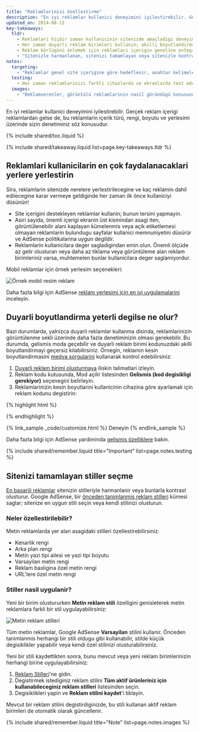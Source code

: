 ```yaml
---
title: "Reklamlarinizi özellestirme"
description: "En iyi reklamlar kullanici deneyimini iyilestirebilir. Gerçek reklam içerigi reklamlardan gelse de, bu reklamlarin içerik türü, rengi, boyutu ve yerlesimi üzerinde sizin denetiminiz söz konusudur."
updated_on: 2014-08-12
key-takeaways:
  tldr: 
    - Reklamlari hiçbir zaman kullanicinin sitenizde amaçladigi deneyime müdahale edecek sekilde yerlestirmeyin; ekranin üst kisimdaki reklamlarin önemli içerigi asagi itmediginden emin olun.
    - Her zaman duyarli reklam birimleri kullanin; akilli boyutlandirma yeterli degilse gelismis moda geçin.
    - Reklam körlügünü önlemek için reklamlari içerigin geneline entegre etmenizi saglayacak firsatlar arayin.
    - "Sitenizle harmanlanan, sitenizi tamamlayan veya sitenizle kontrast olusturan metin stilleri seçin."
notes:
  targeting:
    - "Reklamlar genel site içerigine göre hedeflenir, anahtar kelimelere veya kategorilere göre hedeflenmez. Belirli konularla ilgili reklamlari görüntülemek istiyorsaniz, bu konularla ilgili tam cümleler ve paragraflar ekleyin."
  testing:
    - Her zaman reklamlarinizi farkli cihazlarda ve ekranlarda test ederek duyarli davranisin dogru bir sekilde çalistigindan emin olun.
  images:
    - "Reklamverenler, görüntülü reklamlarinin nasil göründügü konusunda tam denetime sahiptir. Sitenizde görünen görüntülü reklamlarin türlerini, reklam yerlesimi ve boyutlandirmasi kullanarak etkileyebilirsiniz, ancak gerçekte resim içerigini kontrol edemezsiniz."
---
```


<p class="intro">
  En iyi reklamlar kullanici deneyimini iyilestirebilir. Gerçek reklam içerigi reklamlardan gelse de, bu reklamlarin içerik türü, rengi, boyutu ve yerlesimi üzerinde sizin denetiminiz söz konusudur.
</p>


{% include shared/toc.liquid %}

{% include shared/takeaway.liquid list=page.key-takeaways.tldr %}

## Reklamlari kullanicilarin en çok faydalanacaklari yerlere yerlestirin

Sira, reklamlarin sitenizde nerelere yerlestirilecegine
ve kaç reklamin dahil edilecegine karar vermeye geldiginde her zaman ilk önce kullaniciyi düsünün!

* Site içerigini destekleyen reklamlar kullanin; bunun tersini yapmayin.
* Asiri sayida, önemli içerigi ekranin üst kismindan asagi iten, görüntülenebilir alani kaplayan kümelenmis veya açik etiketlemesi olmayan reklamlarin bulundugu sayfalar kullanici memnuniyetini düsürür ve AdSense politikalarina uygun degildir.
* Reklamlarin kullanicilara deger sagladigindan emin olun. Önemli ölçüde az gelir olusturan veya daha az tiklama veya görüntüleme alan reklam birimleriniz varsa, muhtemelen bunlar kullanicilara deger saglamiyordur.

Mobil reklamlar için örnek yerlesim seçenekleri:

<img src="images/mobile_ads_placement.png" class="center" alt="Örnek mobil resim reklam">

Daha fazla bilgi için AdSense 
[reklam yerlesimi için en iyi uygulamalarini](https://support.google.com/adsense/answer/1282097) inceleyin.


## Duyarli boyutlandirma yeterli degilse ne olur?
Bazi durumlarda, yalnizca duyarli reklamlar kullanma disinda, reklamlarinizin görüntülenme sekli üzerinde daha fazla denetiminizin olmasi gerekebilir.  Bu durumda, gelismis moda geçebilir ve duyarli reklam birimi kodunuzdaki akilli boyutlandirmayi geçersiz kilabilirsiniz. 
Örnegin, reklamin kesin boyutlandirmasini [medya sorgularini]({{site.fundamentals}}/layouts/rwd-fundamentals/use-media-queries.html) kullanarak kontrol edebilirsiniz:

1. [Duyarli reklam birimi olusturmaya]({{site.fundamentals}}/monetization/ads/include-ads.html#create-ad-units) iliskin talimatlari izleyin.
2. Reklam kodu kutusunda, Mod açilir listesinden <strong>Gelismis (kod degisikligi gerekiyor)</strong> seçenegini belirleyin.
3. Reklamlarinizin kesin boyutlarini kullanicinin cihazina göre ayarlamak için reklam kodunu degistirin:

{% highlight html %}
<ins class="adsbygoogle adslot_1"
    style="display:block;"
    data-ad-client="ca-pub-1234"
    data-ad-slot="5678"></ins>
<script async src="//pagead2.googlesyndication.com/pagead/js/adsbygoogle.js"></script>
<script>(adsbygoogle = window.adsbygoogle || []).push({});</script>
{% endhighlight %}

{% link_sample _code/customize.html %}
  Deneyin
{% endlink_sample %}

Daha fazla bilgi için AdSense yardiminda [gelismis özelliklere](https://support.google.com/adsense/answer/3543893) bakin.

{% include shared/remember.liquid title="Important" list=page.notes.testing %}

## Sitenizi tamamlayan stiller seçme

[En basarili reklamlar](https://support.google.com/adsense/answer/17957) sitenizin stilleriyle harmanlanir veya bunlarla kontrast olusturur. Google AdSense, bir [önceden tanimlanmis reklam stilleri](https://support.google.com/adsense/answer/6002585) kümesi saglar; sitenize en uygun stili seçin veya kendi stilinizi olusturun.

### Neler özellestirilebilir?

Metin reklamlarda yer alan asagidaki stilleri özellestirebilirsiniz:

* Kenarlik rengi
* Arka plan rengi
* Metin yazi tipi ailesi ve yazi tipi boyutu
* Varsayilan metin rengi
* Reklam basligina özel metin rengi
* URL'lere özel metin rengi

### Stiller nasil uygulanir?

Yeni bir birim olustururken <strong>Metin reklam stili</strong> özelligini genisleterek metin reklamlara farkli bir stil uygulayabilirsiniz:

<img src="images/customize.png" class="center" alt="Metin reklam stilleri">

Tüm metin reklamlar, Google AdSense <strong>Varsayilan</strong> stilini kullanir.  Önceden tanimlanmis herhangi bir stili oldugu gibi kullanabilir, stilde küçük degisiklikler yapabilir veya kendi özel stilinizi olusturabilirsiniz.

Yeni bir stili kaydettikten sonra, bunu mevcut veya 
yeni reklam birimlerinizin herhangi birine uygulayabilirsiniz:

1. [Reklam Stilleri](https://www.google.com/adsense/app#myads-springboard/view=AD_STYLES)'ne gidin.
2. Degistirmek istediginiz reklam stilini <strong>Tüm aktif ürünleriniz için kullanabileceginiz reklam stilleri</strong> listesinden seçin.
3. Degisiklikleri yapin ve <strong>Reklam stilini kaydet</strong>'i tiklayin.

Mevcut bir reklam stilini degistirdiginizde, bu stili kullanan aktif reklam birimleri de otomatik olarak güncellenir.

{% include shared/remember.liquid title="Note" list=page.notes.images %}


